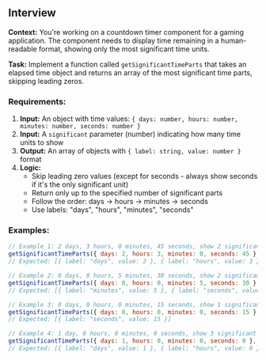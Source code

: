 ## Interview

**Context:** You're working on a countdown timer component for a gaming application. The component needs to display time remaining in a human-readable format, showing only the most significant time units.

**Task:** Implement a function called `getSignificantTimeParts` that takes an elapsed time object and returns an array of the most significant time parts, skipping leading zeros.

### Requirements:

1. **Input:** An object with time values: `{ days: number, hours: number, minutes: number, seconds: number }`
2. **Input:** A `significant` parameter (number) indicating how many time units to show
3. **Output:** An array of objects with `{ label: string, value: number }` format
4. **Logic:**
   - Skip leading zero values (except for seconds - always show seconds if it's the only significant unit)
   - Return only up to the specified number of significant parts
   - Follow the order: days → hours → minutes → seconds
   - Use labels: "days", "hours", "minutes", "seconds"

### Examples:

```javascript
// Example 1: 2 days, 3 hours, 0 minutes, 45 seconds, show 2 significant parts
getSignificantTimeParts({ days: 2, hours: 3, minutes: 0, seconds: 45 }, 2);
// Expected: [{ label: "days", value: 2 }, { label: "hours", value: 3 }]

// Example 2: 0 days, 0 hours, 5 minutes, 30 seconds, show 2 significant parts
getSignificantTimeParts({ days: 0, hours: 0, minutes: 5, seconds: 30 }, 2);
// Expected: [{ label: "minutes", value: 5 }, { label: "seconds", value: 30 }]

// Example 3: 0 days, 0 hours, 0 minutes, 15 seconds, show 1 significant part
getSignificantTimeParts({ days: 0, hours: 0, minutes: 0, seconds: 15 }, 1);
// Expected: [{ label: "seconds", value: 15 }]

// Example 4: 1 day, 0 hours, 0 minutes, 0 seconds, show 3 significant parts
getSignificantTimeParts({ days: 1, hours: 0, minutes: 0, seconds: 0 }, 3);
// Expected: [{ label: "days", value: 1 }, { label: "hours", value: 0 }, { label: "minutes", value: 0 }]
```
